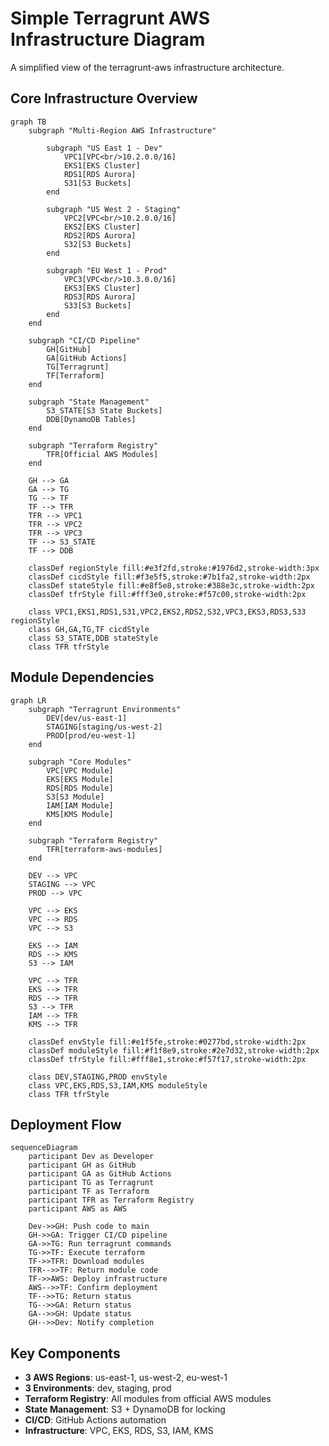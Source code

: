 # Simple Terragrunt AWS Infrastructure Diagram

A simplified view of the terragrunt-aws infrastructure architecture.

## Core Infrastructure Overview

```mermaid
graph TB
    subgraph "Multi-Region AWS Infrastructure"
        
        subgraph "US East 1 - Dev"
            VPC1[VPC<br/>10.2.0.0/16]
            EKS1[EKS Cluster]
            RDS1[RDS Aurora]
            S31[S3 Buckets]
        end
        
        subgraph "US West 2 - Staging"
            VPC2[VPC<br/>10.2.0.0/16]
            EKS2[EKS Cluster]
            RDS2[RDS Aurora]
            S32[S3 Buckets]
        end
        
        subgraph "EU West 1 - Prod"
            VPC3[VPC<br/>10.3.0.0/16]
            EKS3[EKS Cluster]
            RDS3[RDS Aurora]
            S33[S3 Buckets]
        end
    end

    subgraph "CI/CD Pipeline"
        GH[GitHub]
        GA[GitHub Actions]
        TG[Terragrunt]
        TF[Terraform]
    end

    subgraph "State Management"
        S3_STATE[S3 State Buckets]
        DDB[DynamoDB Tables]
    end

    subgraph "Terraform Registry"
        TFR[Official AWS Modules]
    end

    GH --> GA
    GA --> TG
    TG --> TF
    TF --> TFR
    TFR --> VPC1
    TFR --> VPC2
    TFR --> VPC3
    TF --> S3_STATE
    TF --> DDB

    classDef regionStyle fill:#e3f2fd,stroke:#1976d2,stroke-width:3px
    classDef cicdStyle fill:#f3e5f5,stroke:#7b1fa2,stroke-width:2px
    classDef stateStyle fill:#e8f5e8,stroke:#388e3c,stroke-width:2px
    classDef tfrStyle fill:#fff3e0,stroke:#f57c00,stroke-width:2px

    class VPC1,EKS1,RDS1,S31,VPC2,EKS2,RDS2,S32,VPC3,EKS3,RDS3,S33 regionStyle
    class GH,GA,TG,TF cicdStyle
    class S3_STATE,DDB stateStyle
    class TFR tfrStyle
```

## Module Dependencies

```mermaid
graph LR
    subgraph "Terragrunt Environments"
        DEV[dev/us-east-1]
        STAGING[staging/us-west-2]
        PROD[prod/eu-west-1]
    end

    subgraph "Core Modules"
        VPC[VPC Module]
        EKS[EKS Module]
        RDS[RDS Module]
        S3[S3 Module]
        IAM[IAM Module]
        KMS[KMS Module]
    end

    subgraph "Terraform Registry"
        TFR[terraform-aws-modules]
    end

    DEV --> VPC
    STAGING --> VPC
    PROD --> VPC

    VPC --> EKS
    VPC --> RDS
    VPC --> S3

    EKS --> IAM
    RDS --> KMS
    S3 --> IAM

    VPC --> TFR
    EKS --> TFR
    RDS --> TFR
    S3 --> TFR
    IAM --> TFR
    KMS --> TFR

    classDef envStyle fill:#e1f5fe,stroke:#0277bd,stroke-width:2px
    classDef moduleStyle fill:#f1f8e9,stroke:#2e7d32,stroke-width:2px
    classDef tfrStyle fill:#fff8e1,stroke:#f57f17,stroke-width:2px

    class DEV,STAGING,PROD envStyle
    class VPC,EKS,RDS,S3,IAM,KMS moduleStyle
    class TFR tfrStyle
```

## Deployment Flow

```mermaid
sequenceDiagram
    participant Dev as Developer
    participant GH as GitHub
    participant GA as GitHub Actions
    participant TG as Terragrunt
    participant TF as Terraform
    participant TFR as Terraform Registry
    participant AWS as AWS

    Dev->>GH: Push code to main
    GH->>GA: Trigger CI/CD pipeline
    GA->>TG: Run terragrunt commands
    TG->>TF: Execute terraform
    TF->>TFR: Download modules
    TFR-->>TF: Return module code
    TF->>AWS: Deploy infrastructure
    AWS-->>TF: Confirm deployment
    TF-->>TG: Return status
    TG-->>GA: Return status
    GA-->>GH: Update status
    GH-->>Dev: Notify completion
```

## Key Components

- **3 AWS Regions**: us-east-1, us-west-2, eu-west-1
- **3 Environments**: dev, staging, prod
- **Terraform Registry**: All modules from official AWS modules
- **State Management**: S3 + DynamoDB for locking
- **CI/CD**: GitHub Actions automation
- **Infrastructure**: VPC, EKS, RDS, S3, IAM, KMS

